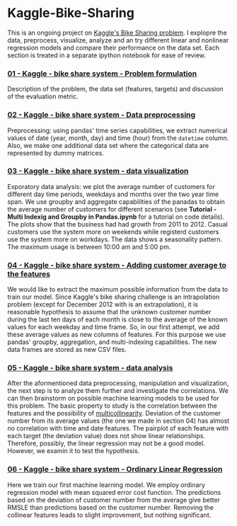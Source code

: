 # Kaggle-Bike-Sharing
This is an ongoing project on [Kaggle's Bike Sharing problem](https://www.kaggle.com/c/bike-sharing-demand). I explopre the data, preprocess, visualize, analyze and an try different linear and nonlinear regression models and compare their performance on the data set. Each section is treated in a separate ipython notebook for ease of review.

### [01 - Kaggle - bike share system -  Problem formulation](https://github.com/AmirNi2016/Kaggle-Bike-Sharing/blob/master/01%20-%20Kaggle%20-%20bike%20share%20system%20-%20problem%20formulation.ipynb)
Description of the problem, the data set (features, targets) and discussion of the evaluation metric.

### [02 - Kaggle - bike share system - Data preprocessing](https://github.com/AmirNi2016/Kaggle-Bike-Sharing/blob/master/02%20-%20Kaggle%20-%20bike%20share%20system%20-%20data%20preprocessing.ipynb)
Preprocessing: using pandas' time series capabilities, we extract numerical values of date (year, month, day) and time (hour) from the `datetime` column. Also, we make one additional data set where the categorical data are represented by dummy matrices.

### [03 - Kaggle - bike share system - data visualization](https://github.com/AmirNi2016/Kaggle-Bike-Sharing/blob/master/03%20-%20Kaggle%20-%20bike%20share%20system%20-%20data%20visualization.ipynb)
Exporatory data analysis: we plot the average number of customers for different day time periods, weekdays and months over the two year time span. We use groupby and aggregate capabilities of the panadas to obtain the average number of customers for different scenarios (see **Tutorial - Multi Indexig and Groupby in Pandas.ipynb** for a tutorial on code details).
The plots show that the business had had growth from 2011 to 2012. Casual customers use the system more on weekends while registerd customers use the system more on workdays. The data shows a seasonality pattern. The maximum usage is between 10:00 am and 5:00 pm. 

### [04 - Kaggle - bike share system - Adding customer average to the features](https://github.com/AmirNi2016/Kaggle-Bike-Sharing/blob/master/04%20-%20Kaggle%20-%20bike%20share%20system%20-%20Adding%20customer%20average%20to%20the%20features.ipynb)
We would like to extract the maximum possible information from the data to train our model. Since Kaggle's bike sharing challenge is an intrapolation problem (except for December 2012 with is an extrapolation), it is reasonable hypothesis to assume that the unknown customer number during the last ten days of each month is close to the average of the known values for each weekday and time frame. So, in our first attempt, we add these average values as new columns of features. For this purpose we use pandas' groupby, aggregation, and multi-indexing capabilities. The new data frames are stored as new CSV files.

### [05 - Kaggle - bike share system - data analysis](https://github.com/AmirNi2016/Kaggle-Bike-Sharing/blob/master/05%20-%20Kaggle%20-%20bike%20share%20system%20-%20data%20analysis.ipynb)
After the aformentioned data preprocessing, manipulation and visualization, the next step is to analyze them further and investigate the correlations. We can then brainstorm on possible machine learning models to be used for this problem. The basic property to study is the correlation between the features and the possibility of [multicollinearity](https://en.wikipedia.org/wiki/Multicollinearity). Deviation of the customer number from its average values (the one we made in section 04) has almost no correlation with time and date features. The pairplot of each feature with each target (the deviation value) does not show linear relationships. Therefore, possibly, the linear regression may not be a good model. However, we examin it to test the hypothesis.  

### [06 - Kaggle - bike share system - Ordinary Linear Regression](https://github.com/AmirNi2016/Kaggle-Bike-Sharing/blob/master/06%20-%20Kaggle%20-%20bike%20share%20system%20-%20Ordinary%20Linear%20Regression.ipynb)
Here we train our first machine learning model. We employ ordinary regression model with mean squared error cost function. The predictions based on the deviation of customer number from the average give better RMSLE than predictions based on the customer number. Removing the collinear features leads to slight improvement, but nothing significant.








